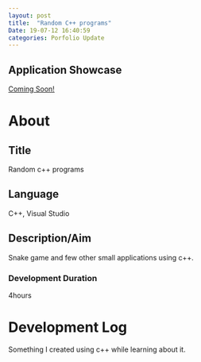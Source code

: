 ```yaml
---
layout: post
title:  "Random C++ programs"
Date: 19-07-12 16:40:59 
categories: Porfolio Update
---
```


<h2><b>Application Showcase</b></h2>
<p><a href="">Coming Soon!</a></p>
<h1><b>About</b></h1>
<h2><b>Title</b></h2>
<p>Random c++ programs</p>
<h2><b>Language</b></h2>
<p>C++, Visual Studio</p>
<h2><b> Description/Aim</b></h2>
<p>Snake game and few other small applications using c++.</p>
<h3>Development Duration</h3>
<p>4hours</p>
<h1><b>Development Log</b></h1>
<p>Something I created using c++ while learning about it.</p>
<br></br>


<br></br>
<p>
